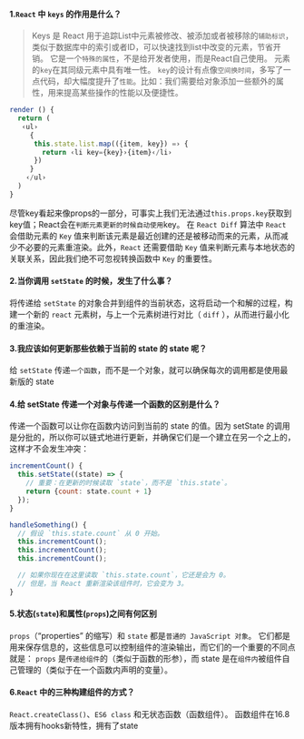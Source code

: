 #### 1.`React` 中 `keys` 的作用是什么？
>Keys 是 React 用于追踪List中元素被修改、被添加或者被移除的`辅助标识`，类似于数据库中的索引或者ID，可以快速找到list中改变的元素，节省开销。
>它是一个`特殊的属性`，不是给开发者使用，而是React自己使用。
>元素的`key`在其同级元素中具有唯一性。
>`key`的设计有点像`空间换时间`，多写了一点代码，却大幅度提升了`性能`。比如：我们需要给对象添加一些额外的属性，用来提高某些操作的性能以及便捷性。

```javascript
render () {
  return (
   ‹ul›
     {
      this.state.list.map(({item, key}) =› {
        return ‹li key={key}›{item}‹/li›
      })
     }
    ‹/ul›
  )
}
```

尽管key看起来像props的一部分，可事实上我们无法通过`this.props.key`获取到key值；React会在`判断元素更新的时候自动使用`key。
在 `React Diff` 算法中 `React` 会借助元素的 `Key` 值来判断该元素是最近创建的还是被移动而来的元素，从而减少不必要的元素重渲染。此外，`React` 还需要借助 `Key` 值来判断元素与本地状态的关联关系，因此我们绝不可忽视转换函数中 `Key` 的重要性。


#### 2.当你调用 `setState` 的时候，发生了什么事？

将传递给 `setState` 的对象合并到组件的当前状态，这将启动一个和解的过程，构建一个新的 `react` 元素树，与上一个元素树进行对比（ `diff` ），从而进行最小化的重渲染。

#### 3.我应该如何更新那些依赖于当前的 state 的 state 呢？

给 `setState` 传递`一个函数`，而不是一个对象，就可以确保每次的调用都是使用最新版的 state

#### 4.给 setState 传递一个对象与传递一个函数的区别是什么？
传递一个函数可以让你在函数内访问到当前的 state 的值。因为 setState 的调用是分批的，所以你可以链式地进行更新，并确保它们是一个建立在另一个之上的，这样才不会发生冲突：

```javascript
incrementCount() {
  this.setState((state) => {
    // 重要：在更新的时候读取 `state`，而不是 `this.state`。
    return {count: state.count + 1}
  });
}

handleSomething() {
  // 假设 `this.state.count` 从 0 开始。
  this.incrementCount();
  this.incrementCount();
  this.incrementCount();

  // 如果你现在在这里读取 `this.state.count`，它还是会为 0。
  // 但是，当 React 重新渲染该组件时，它会变为 3。
}
```

#### 5.状态(`state`)和属性(`props`)之间有何区别

`props`（“properties” 的缩写）和 `state` 都是`普通的 JavaScript 对象`。
它们都是用来保存信息的，这些信息可以控制组件的渲染输出，而它们的一个重要的不同点就是：
`props` 是`传递给组件`的（类似于函数的形参），而 state 是在`组件内`被组件自己管理的（类似于在一个函数内声明的变量）。

#### 6.`React` 中的三种构建组件的方式？

`React.createClass()`、`ES6 class` 和无状态函数（函数组件）。
函数组件在16.8版本拥有hooks新特性，拥有了state


